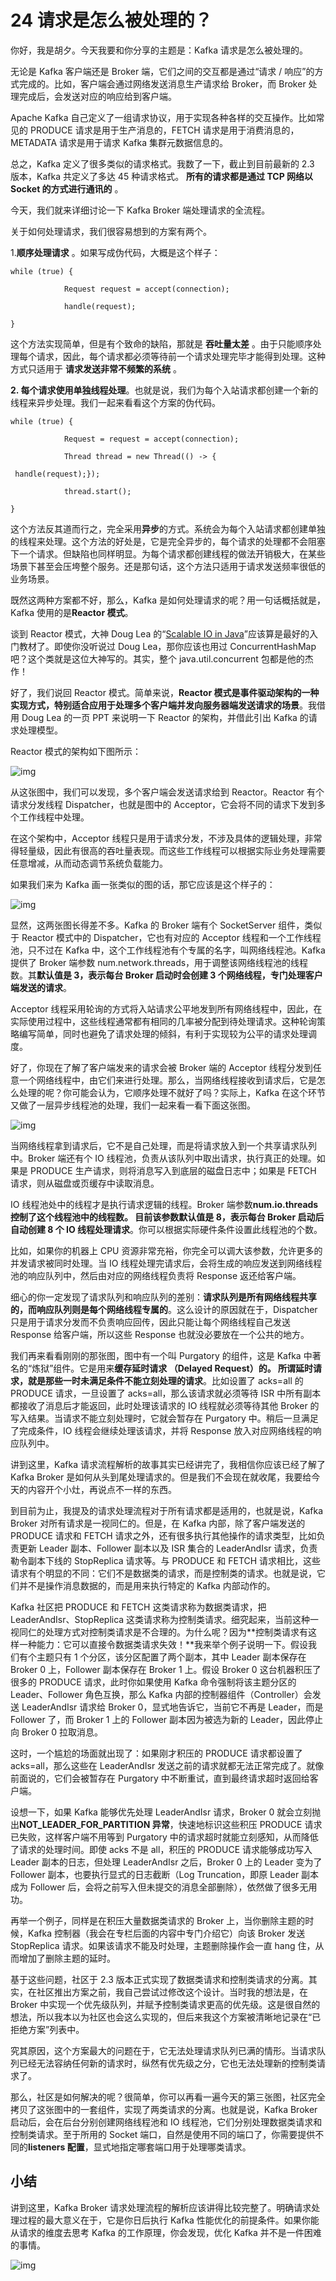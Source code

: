 # 24 请求是怎么被处理的？

你好，我是胡夕。今天我要和你分享的主题是：Kafka 请求是怎么被处理的。

无论是 Kafka 客户端还是 Broker 端，它们之间的交互都是通过“请求 / 响应”的方式完成的。比如，客户端会通过网络发送消息生产请求给 Broker，而 Broker 处理完成后，会发送对应的响应给到客户端。

Apache Kafka 自己定义了一组请求协议，用于实现各种各样的交互操作。比如常见的 PRODUCE 请求是用于生产消息的，FETCH 请求是用于消费消息的，METADATA 请求是用于请求 Kafka 集群元数据信息的。

总之，Kafka 定义了很多类似的请求格式。我数了一下，截止到目前最新的 2.3 版本，Kafka 共定义了多达 45 种请求格式。 **所有的请求都是通过 TCP 网络以 Socket 的方式进行通讯的** 。

今天，我们就来详细讨论一下 Kafka Broker 端处理请求的全流程。

关于如何处理请求，我们很容易想到的方案有两个。

1.**顺序处理请求** 。如果写成伪代码，大概是这个样子：

```
while (true) {

            Request request = accept(connection);

            handle(request);

}

```

这个方法实现简单，但是有个致命的缺陷，那就是 **吞吐量太差** 。由于只能顺序处理每个请求，因此，每个请求都必须等待前一个请求处理完毕才能得到处理。这种方式只适用于 **请求发送非常不频繁的系统** 。

**2. 每个请求使用单独线程处理**。也就是说，我们为每个入站请求都创建一个新的线程来异步处理。我们一起来看看这个方案的伪代码。

```
while (true) {

            Request = request = accept(connection);

            Thread thread = new Thread(() -> {

 handle(request);});

            thread.start();

}

```

这个方法反其道而行之，完全采用**异步**的方式。系统会为每个入站请求都创建单独的线程来处理。这个方法的好处是，它是完全异步的，每个请求的处理都不会阻塞下一个请求。但缺陷也同样明显。为每个请求都创建线程的做法开销极大，在某些场景下甚至会压垮整个服务。还是那句话，这个方法只适用于请求发送频率很低的业务场景。

既然这两种方案都不好，那么，Kafka 是如何处理请求的呢？用一句话概括就是，Kafka 使用的是**Reactor 模式**。

谈到 Reactor 模式，大神 Doug Lea 的“[Scalable IO in Java](http://gee.cs.oswego.edu/dl/cpjslides/nio.pdf)”应该算是最好的入门教材了。即使你没听说过 Doug Lea，那你应该也用过 ConcurrentHashMap 吧？这个类就是这位大神写的。其实，整个 java.util.concurrent 包都是他的杰作！

好了，我们说回 Reactor 模式。简单来说，**Reactor 模式是事件驱动架构的一种实现方式，特别适合应用于处理多个客户端并发向服务器端发送请求的场景**。我借用 Doug Lea 的一页 PPT 来说明一下 Reactor 的架构，并借此引出 Kafka 的请求处理模型。

Reactor 模式的架构如下图所示：

![img](assets/654b83dc6b24d89c138938c15d2e8352.png)

从这张图中，我们可以发现，多个客户端会发送请求给到 Reactor。Reactor 有个请求分发线程 Dispatcher，也就是图中的 Acceptor，它会将不同的请求下发到多个工作线程中处理。

在这个架构中，Acceptor 线程只是用于请求分发，不涉及具体的逻辑处理，非常得轻量级，因此有很高的吞吐量表现。而这些工作线程可以根据实际业务处理需要任意增减，从而动态调节系统负载能力。

如果我们来为 Kafka 画一张类似的图的话，那它应该是这个样子的：

![img](assets/e1ae8884999175dac0c6e21beb2f7e6e.png)

显然，这两张图长得差不多。Kafka 的 Broker 端有个 SocketServer 组件，类似于 Reactor 模式中的 Dispatcher，它也有对应的 Acceptor 线程和一个工作线程池，只不过在 Kafka 中，这个工作线程池有个专属的名字，叫网络线程池。Kafka 提供了 Broker 端参数 num.network.threads，用于调整该网络线程池的线程数。其**默认值是 3，表示每台 Broker 启动时会创建 3 个网络线程，专门处理客户端发送的请求**。

Acceptor 线程采用轮询的方式将入站请求公平地发到所有网络线程中，因此，在实际使用过程中，这些线程通常都有相同的几率被分配到待处理请求。这种轮询策略编写简单，同时也避免了请求处理的倾斜，有利于实现较为公平的请求处理调度。

好了，你现在了解了客户端发来的请求会被 Broker 端的 Acceptor 线程分发到任意一个网络线程中，由它们来进行处理。那么，当网络线程接收到请求后，它是怎么处理的呢？你可能会认为，它顺序处理不就好了吗？实际上，Kafka 在这个环节又做了一层异步线程池的处理，我们一起来看一看下面这张图。

![img](assets/d8a7d6f0bdf9dc3af4ff55ff79b42068.png)

当网络线程拿到请求后，它不是自己处理，而是将请求放入到一个共享请求队列中。Broker 端还有个 IO 线程池，负责从该队列中取出请求，执行真正的处理。如果是 PRODUCE 生产请求，则将消息写入到底层的磁盘日志中；如果是 FETCH 请求，则从磁盘或页缓存中读取消息。

IO 线程池处中的线程才是执行请求逻辑的线程。Broker 端参数**num.io.threads **控制了这个线程池中的线程数。** 目前该参数默认值是 8，表示每台 Broker 启动后自动创建 8 个 IO 线程处理请求**。你可以根据实际硬件条件设置此线程池的个数。

比如，如果你的机器上 CPU 资源非常充裕，你完全可以调大该参数，允许更多的并发请求被同时处理。当 IO 线程处理完请求后，会将生成的响应发送到网络线程池的响应队列中，然后由对应的网络线程负责将 Response 返还给客户端。

细心的你一定发现了请求队列和响应队列的差别：**请求队列是所有网络线程共享的，而响应队列则是每个网络线程专属的**。这么设计的原因就在于，Dispatcher 只是用于请求分发而不负责响应回传，因此只能让每个网络线程自己发送 Response 给客户端，所以这些 Response 也就没必要放在一个公共的地方。

我们再来看看刚刚的那张图，图中有一个叫 Purgatory 的组件，这是 Kafka 中著名的“炼狱”组件。它是用来**缓存延时请求 **（Delayed Request）的。** 所谓延时请求，就是那些一时未满足条件不能立刻处理的请求**。比如设置了 acks=all 的 PRODUCE 请求，一旦设置了 acks=all，那么该请求就必须等待 ISR 中所有副本都接收了消息后才能返回，此时处理该请求的 IO 线程就必须等待其他 Broker 的写入结果。当请求不能立刻处理时，它就会暂存在 Purgatory 中。稍后一旦满足了完成条件，IO 线程会继续处理该请求，并将 Response 放入对应网络线程的响应队列中。

讲到这里，Kafka 请求流程解析的故事其实已经讲完了，我相信你应该已经了解了 Kafka Broker 是如何从头到尾处理请求的。但是我们不会现在就收尾，我要给今天的内容开个小灶，再说点不一样的东西。

到目前为止，我提及的请求处理流程对于所有请求都是适用的，也就是说，Kafka Broker 对所有请求是一视同仁的。但是，在 Kafka 内部，除了客户端发送的 PRODUCE 请求和 FETCH 请求之外，还有很多执行其他操作的请求类型，比如负责更新 Leader 副本、Follower 副本以及 ISR 集合的 LeaderAndIsr 请求，负责勒令副本下线的 StopReplica 请求等。与 PRODUCE 和 FETCH 请求相比，这些请求有个明显的不同：它们不是数据类的请求，而是控制类的请求。也就是说，它们并不是操作消息数据的，而是用来执行特定的 Kafka 内部动作的。

Kafka 社区把 PRODUCE 和 FETCH 这类请求称为数据类请求，把 LeaderAndIsr、StopReplica 这类请求称为控制类请求。细究起来，当前这种一视同仁的处理方式对控制类请求是不合理的。为什么呢？因为\*\*控制类请求有这样一种能力：它可以直接令数据类请求失效！\*\*我来举个例子说明一下。假设我们有个主题只有 1 个分区，该分区配置了两个副本，其中 Leader 副本保存在 Broker 0 上，Follower 副本保存在 Broker 1 上。假设 Broker 0 这台机器积压了很多的 PRODUCE 请求，此时你如果使用 Kafka 命令强制将该主题分区的 Leader、Follower 角色互换，那么 Kafka 内部的控制器组件（Controller）会发送 LeaderAndIsr 请求给 Broker 0，显式地告诉它，当前它不再是 Leader，而是 Follower 了，而 Broker 1 上的 Follower 副本因为被选为新的 Leader，因此停止向 Broker 0 拉取消息。

这时，一个尴尬的场面就出现了：如果刚才积压的 PRODUCE 请求都设置了 acks=all，那么这些在 LeaderAndIsr 发送之前的请求就都无法正常完成了。就像前面说的，它们会被暂存在 Purgatory 中不断重试，直到最终请求超时返回给客户端。

设想一下，如果 Kafka 能够优先处理 LeaderAndIsr 请求，Broker 0 就会立刻抛出**NOT_LEADER_FOR_PARTITION 异常**，快速地标识这些积压 PRODUCE 请求已失败，这样客户端不用等到 Purgatory 中的请求超时就能立刻感知，从而降低了请求的处理时间。即使 acks 不是 all，积压的 PRODUCE 请求能够成功写入 Leader 副本的日志，但处理 LeaderAndIsr 之后，Broker 0 上的 Leader 变为了 Follower 副本，也要执行显式的日志截断（Log Truncation，即原 Leader 副本成为 Follower 后，会将之前写入但未提交的消息全部删除），依然做了很多无用功。

再举一个例子，同样是在积压大量数据类请求的 Broker 上，当你删除主题的时候，Kafka 控制器（我会在专栏后面的内容中专门介绍它）向该 Broker 发送 StopReplica 请求。如果该请求不能及时处理，主题删除操作会一直 hang 住，从而增加了删除主题的延时。

基于这些问题，社区于 2.3 版本正式实现了数据类请求和控制类请求的分离。其实，在社区推出方案之前，我自己尝试过修改这个设计。当时我的想法是，在 Broker 中实现一个优先级队列，并赋予控制类请求更高的优先级。这是很自然的想法，所以我本以为社区也会这么实现的，但后来我这个方案被清晰地记录在“已拒绝方案”列表中。

究其原因，这个方案最大的问题在于，它无法处理请求队列已满的情形。当请求队列已经无法容纳任何新的请求时，纵然有优先级之分，它也无法处理新的控制类请求了。

那么，社区是如何解决的呢？很简单，你可以再看一遍今天的第三张图，社区完全拷贝了这张图中的一套组件，实现了两类请求的分离。也就是说，Kafka Broker 启动后，会在后台分别创建网络线程池和 IO 线程池，它们分别处理数据类请求和控制类请求。至于所用的 Socket 端口，自然是使用不同的端口了，你需要提供不同的**listeners 配置**，显式地指定哪套端口用于处理哪类请求。

## 小结

讲到这里，Kafka Broker 请求处理流程的解析应该讲得比较完整了。明确请求处理过程的最大意义在于，它是你日后执行 Kafka 性能优化的前提条件。如果你能从请求的维度去思考 Kafka 的工作原理，你会发现，优化 Kafka 并不是一件困难的事情。

![img](assets/4f02758b4af67f48c480bd65e3092c48.png)
